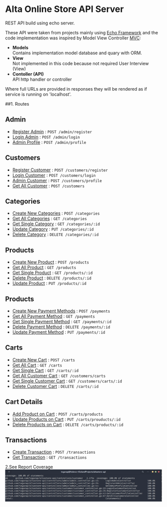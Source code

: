 # Alta Online Store API Server

REST API build using echo server.

These API were taken from projects mainly using [Echo Framework](https://echo.labstack.com/) and the code implementation
was inspired by Model View Controller [MVC](https://en.wikipedia.org/wiki/Model%E2%80%93view%E2%80%93controller):

- **Models**<br/>Contains implementation model database and quary with ORM.
- **View**<br/>Not implemented in this code because not required User Interview (View)
- **Contoller (API)**<br/>API http handler or controller

Where full URLs are provided in responses they will be rendered as if service is running on 'localhost'.

##1. Routes
## Admin

* [Register Admin](#) : `POST /admin/register`
* [Login Admin](#) : `POST /admin/login`
* [Admin Profile](#) : `POST /admin/profile`

## Customers

* [Register Customer](#) : `POST /customers/register`
* [Login Customer](#) : `POST /customers/login`
* [Admin Customer](#) : `POST /customers/profile`
* [Get All Customer](#) : `POST /customers`

## Categories

* [Create New Categories](#) : `POST /categories`
* [Get All Categories](#) : `GET /categories`
* [Get Single Category](#) : `GET /categories/:id`
* [Update Category](#) : `PUT /categories/:id`
* [Delete Category](#) : `DELETE /categories/:id`

## Products

* [Create New Product](#) : `POST /products`
* [Get All Product](#) : `GET /products`
* [Get Single Product](#) : `GET /products/:id`
* [Delete Product](#) : `DELETE /products/:id`
* [Update Product](#) : `PUT /products/:id`

## Products

* [Create New Payment Methods](#) : `POST /payments`
* [Get All Payment Method](#) : `GET /payments`
* [Get Single Payment Method](#) : `GET /payments/:id`
* [Delete Payment Method](#) : `DELETE /payments/:id`
* [Update Payment Method](#) : `PUT /payments/:id`

## Carts

* [Create New Cart](#) : `POST /carts`
* [Get All Cart](#) : `GET /carts`
* [Get Single Cart](#) : `GET /carts/:id`
* [Get All Customer Cart](#) : `GET /customers/carts`
* [Get Single Customer Cart](#) : `GET /customers/carts/:id`
* [Delete Customer Cart](#) : `DELETE /carts/:id`

## Cart Details

* [Add Product on Cart](#) : `POST /carts/products`
* [Update Products on Cart](#) : `PUT /carts/prouducts/:id`
* [Delete Products on Cart](#) : `DELETE /carts/products/:id`

## Transactions

* [Create Transaction](#) : `POST /transactions`
* [Get Transaction](#) : `GET /transactions`

2.See Report Coverage
![alt text](https://github.com/tegarap/altastore-api/blob/development/coveraageout.png?raw=true)